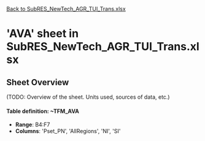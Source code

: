 [Back to SubRES_NewTech_AGR_TUI_Trans.xlsx](README.md)

# 'AVA' sheet in SubRES_NewTech_AGR_TUI_Trans.xlsx

## Sheet Overview

(TODO: Overview of the sheet. Units used, sources of data, etc.)

#### Table definition: ~TFM_AVA
- **Range**: B4:F7
- **Columns**: 'Pset_PN', 'AllRegions', 'NI', 'SI'

